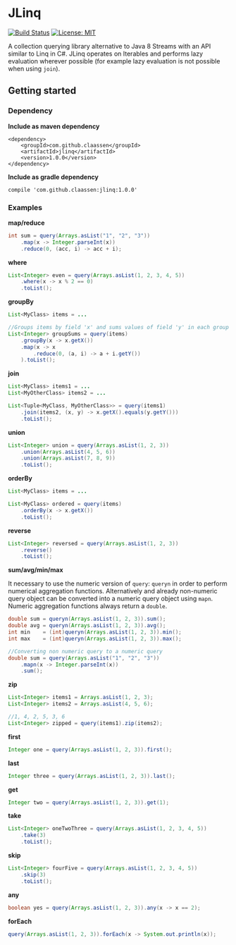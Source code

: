 # JLinq
[![Build Status](https://travis-ci.org/claassen/jlinq.svg?branch=master)](https://travis-ci.org/claassen/jlinq) [![License: MIT](https://img.shields.io/badge/License-MIT-yellow.svg)](https://opensource.org/licenses/MIT)

A collection querying library alternative to Java 8 Streams with an API similar to Linq in C#. JLinq operates on Iterables and performs lazy evaluation wherever possible (for example lazy evaluation is not possible when using `join`).

## Getting started
### Dependency
**Include as maven dependency**

```
<dependency>
    <groupId>com.github.claassen</groupId>
    <artifactId>jlinq</artifactId>
    <version>1.0.0</version>
</dependency>
```

**Include as gradle dependency**

```
compile 'com.github.claassen:jlinq:1.0.0'
```

### Examples
**map/reduce**

```java
int sum = query(Arrays.asList("1", "2", "3"))
    .map(x -> Integer.parseInt(x))
    .reduce(0, (acc, i) -> acc + i);
```

**where**

```java
List<Integer> even = query(Arrays.asList(1, 2, 3, 4, 5))
    .where(x -> x % 2 == 0)
    .toList();
```

**groupBy**

```java
List<MyClass> items = ...

//Groups items by field 'x' and sums values of field 'y' in each group
List<Integer> groupSums = query(items)
    .groupBy(x -> x.getX())
    .map(x -> x
        .reduce(0, (a, i) -> a + i.getY())
    ).toList();
```

**join**

```java
List<MyClass> items1 = ...
List<MyOtherClass> items2 = ...

List<Tuple<MyClass, MyOtherClass>> = query(items1)
    .join(items2, (x, y) -> x.getX().equals(y.getY()))
    .toList();
```

**union**

```java
List<Integer> union = query(Arrays.asList(1, 2, 3))
    .union(Arrays.asList(4, 5, 6))
    .union(Arrays.asList(7, 8, 9))
    .toList();
```

**orderBy**

```java
List<MyClass> items = ...

List<MyClass> ordered = query(items)
	.orderBy(x -> x.getX())
	.toList();
```

**reverse**

```java
List<Integer> reversed = query(Arrays.asList(1, 2, 3))
	.reverse()
	.toList();
```

**sum/avg/min/max**

It necessary to use the numeric version of `query`: `queryn` in order to perform numerical aggregation functions. Alternatively and already non-numeric query object can be converted into a numeric query object using `mapn`. Numeric aggregation functions always return a `double`.

```java
double sum = queryn(Arrays.asList(1, 2, 3)).sum();
double avg = queryn(Arrays.asList(1, 2, 3)).avg();
int min    = (int)queryn(Arrays.asList(1, 2, 3)).min();
int max    = (int)queryn(Arrays.asList(1, 2, 3)).max();

//Converting non numeric query to a numeric query
double sum = query(Arrays.asList("1", "2", "3"))
    .mapn(x -> Integer.parseInt(x))
    .sum();
```

**zip**

```java
List<Integer> items1 = Arrays.asList(1, 2, 3);
List<Integer> items2 = Arrays.asList(4, 5, 6);

//1, 4, 2, 5, 3, 6
List<Integer> zipped = query(items1).zip(items2);
```

**first**

```java
Integer one = query(Arrays.asList(1, 2, 3)).first();
```

**last**

```java
Integer three = query(Arrays.asList(1, 2, 3)).last();
```

**get**

```java
Integer two = query(Arrays.asList(1, 2, 3)).get(1);
```

**take**

```java
List<Integer> oneTwoThree = query(Arrays.asList(1, 2, 3, 4, 5))
    .take(3)
    .toList();
```

**skip**

```java
List<Integer> fourFive = query(Arrays.asList(1, 2, 3, 4, 5))
    .skip(3)
    .toList();
```

**any**

```java
boolean yes = query(Arrays.asList(1, 2, 3)).any(x -> x == 2);
```

**forEach**

```java
query(Arrays.asList(1, 2, 3)).forEach(x -> System.out.println(x));
```



